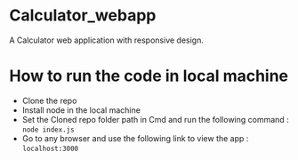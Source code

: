 # Calculator_webapp
A Calculator web application with responsive design.


# How to run the code in local machine
* Clone the repo
* Install node in the local machine
* Set the Cloned repo folder path in Cmd and run the following command :
`node index.js`
* Go to any browser and use the following link to view the app :
`localhost:3000`
